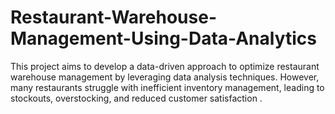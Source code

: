 # Restaurant-Warehouse-Management-Using-Data-Analytics
This project aims to develop a data-driven approach to optimize restaurant warehouse management by leveraging data analysis techniques. However, many restaurants struggle with inefficient inventory management, leading to stockouts, overstocking, and reduced customer satisfaction .
